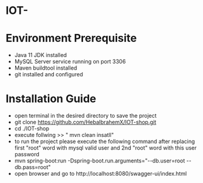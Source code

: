 # IOT-

# Environment Prerequisite
- Java 11 JDK installed
- MySQL Server service running on port 3306
- Maven buildtool installed
- git installed and configured

# Installation Guide
- open terminal in the desired directory to save the project
- git clone https://github.com/HebaIbrahemX/IOT-shop.git
- cd ./IOT-shop
- execute follwing >> " mvn clean insatll"
- to run the project please execute the following command after replacing first "root" word  with mysql valid user and 2nd "root" word with this user password
-  mvn spring-boot:run -Dspring-boot.run.arguments="--db.user=root --db.pass=root"
- open browser and go to http://localhost:8080/swagger-ui/index.html

